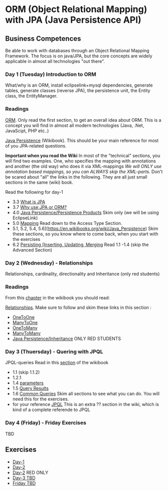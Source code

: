 # ORM (Object Relational Mapping) with JPA (Java Persistence API)

## Business Competences
Be able to work with databases through an Object Relational Mapping Framework. The focus is on
java/JPA, but the core concepts are widely applicable in almost all technologies "out there".

### Day 1 (Tuesday) Introduction to ORM 
What/why is an ORM, install eclipselink+mysql dependencies, generate tables,
generate classes (reverse JPA), the persistence unit, the Entity class, the
EntityManager.

### Readings
[ORM](https://en.wikipedia.org/wiki/Object-relational_mapping). Only read the first section, to get an overall idea about ORM. This is a concept you will find in almost all modern technologies (Java, .Net, JavaScipt, PHP etc..)

[Java Persistence](https://en.wikibooks.org/wiki/Java_Persistence) (Wikibook). This should be your main reference for most of you JPA-related questions. 

**Important when you read the Wiki** In most of the "technical" sections, you will find two examples. One, who specifies the mapping with annotations and another (the old way) who does it via XML-mappings *We will ONLY use annotation based mappings, so you can ALWAYS skip the XML-parts*. Don't be scared about "all" the links in the following. They are all just small sections in the same (wiki) book.

Read the following for day-1
* 3.3 [What is JPA](https://en.wikibooks.org/wiki/Java_Persistence/What_is_JPA%3F)
* 3.7 [Why use JPA or ORM?](https://en.wikibooks.org/wiki/Java_Persistence/Why_use_JPA_or_ORM%3F)
* 4.0 [Java Persistence/Persistence Products](https://en.wikibooks.org/wiki/Java_Persistence/Persistence_Products) Skim only (we will be using EclipseLink)
* 5.0 [Mapping](https://en.wikibooks.org/wiki/Java_Persistence/Mapping) Read down to the Access Type Section.
* 5.1, 5.2, 5.4, 5.6](https://en.wikibooks.org/wiki/Java_Persistence) Skim these sections, so you know where to come back, when you start with the exercises
* 6.2  [Persisting (Inserting, Updating, Merging](https://en.wikibooks.org/wiki/Java_Persistence) Read 1.1 -1.4 (skip the Advanced Section)

### Day 2 (Wednesday) - Relationships 
Relationships, cardinality, directionality and Inheritance (only red students)

### Readings
From this [chapter](https://en.wikibooks.org/wiki/Java_Persistence/Relationships#JPA_Relationship_Types) in the wikibook you should read:

[Relationships](https://en.wikibooks.org/wiki/Java_Persistence/Relationships#JPA_Relationship_Types). Make sure to follow and skim these links in this section :
* [OneToOne](https://en.wikibooks.org/wiki/Java_Persistence/OneToOne)
* [ManyToOne](https://en.wikibooks.org/wiki/Java_Persistence/ManyToOne)
* [OneToMany](https://en.wikibooks.org/wiki/Java_Persistence/OneToMany)
* [ManyToMany](https://en.wikibooks.org/wiki/Java_Persistence/ManyToMany)
* [Java Persistence/Inheritance](https://en.wikibooks.org/wiki/Java_Persistence/Inheritance) ONLY RED STUDENTS

### Day 3 (Thuersday) - Quering with JPQL
JPQL-queries 
Read in this [section](https://en.wikibooks.org/wiki/Java_Persistence/Querying) of the wikibook 
* 1.1 (skip 1.1.2)
* 1.2.1
* 1.4 [parameters](https://en.wikibooks.org/wiki/Java_Persistence/Querying#Parameters)
* 1.5 [Query Results](https://en.wikibooks.org/wiki/Java_Persistence/Querying#Query_Results)
* 1.6 [Common Queries](https://en.wikibooks.org/wiki/Java_Persistence/Querying#Common_Queries) Skim all sections to see what you can do. You will need this for the exercises.
* for your reference [JPQL](https://en.wikibooks.org/wiki/Java_Persistence/JPQL) This is an extra ?? section in the wiki, which is kind of a complete referende to JPQL

### Day 4 (Friday) - Friday Exercises

TBD


## Exercises
- [Day-1](https://docs.google.com/document/d/1-fWe3QOGluvS38f3iIPcZZbTxL-AfcynG6Hfpv4bc90/edit?usp=sharing)
- [Day-2](https://docs.google.com/document/d/1JuoyPUqw45jKta9_pY21Go7lgR8ur-XVWBiZOxUpXPo/edit?usp=sharing)
- [Day-2](https://docs.google.com/document/d/1u8Tr4R_5otLGQlr1KakSI3lwB2IYdUH7ZxpQvERiGY8/edit?usp=sharing) RED ONLY
- [Day-3 TBD](#)
- [Friday TBD](#)


